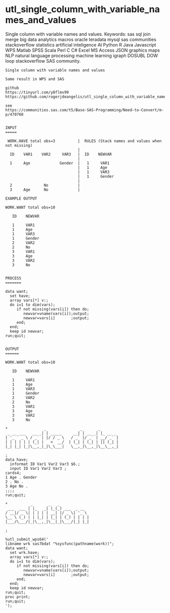 # utl_single_column_with_variable_names_and_values
Single column with variable names and values.  Keywords: sas sql join merge big data analytics macros oracle teradata mysql sas communities stackoverflow statistics artificial inteligence AI Python R Java Javascript WPS Matlab SPSS Scala Perl C C# Excel MS Access JSON graphics maps NLP natural language processing machine learning igraph DOSUBL DOW loop stackoverflow SAS community.

    Single column with variable names and values

    Same result in WPS and SAS

    github
    https://tinyurl.com/y8flmv99
    https://github.com/rogerjdeangelis/utl_single_column_with_variable_names_and_values

    see
    https://communities.sas.com/t5/Base-SAS-Programming/Need-to-Convert/m-p/470760


    INPUT
    =====

     WORK.HAVE total obs=3          |  RULES (Stack names and values when not missing)
                                    |
      ID    VAR1    VAR2     VAR3   |  ID    NEWVAR
                                    |
      1     Age             Gender  |   1     VAR1
                                    |   1     Age
                                    |   1     VAR3
                                    |   1     Gender
                                    |
      2              No             |
      3     Age      No             |

    EXAMPLE OUTPUT

    WORK.WANT total obs=10

       ID    NEWVAR

       1     VAR1
       1     Age
       1     VAR3
       1     Gender
       2     VAR2
       2     No
       3     VAR1
       3     Age
       3     VAR2
       3     No


    PROCESS
    =======

    data want;
      set have;
      array vars[*] v:;
      do i=1 to dim(vars);
         if not missing(vars[i]) then do;
            newvar=vname(vars[i]);output;
            newvar=vars[i]       ;output;
         end;
      end;
      keep id newvar;
    run;quit;


    OUTPUT
    ======

    WORK.WANT total obs=10

       ID    NEWVAR

       1     VAR1
       1     Age
       1     VAR3
       1     Gender
       2     VAR2
       2     No
       3     VAR1
       3     Age
       3     VAR2
       3     No

    *                _               _       _
     _ __ ___   __ _| | _____     __| | __ _| |_ __ _
    | '_ ` _ \ / _` | |/ / _ \   / _` |/ _` | __/ _` |
    | | | | | | (_| |   <  __/  | (_| | (_| | || (_| |
    |_| |_| |_|\__,_|_|\_\___|   \__,_|\__,_|\__\__,_|

    ;
    data have;
      informat ID Var1 Var2 Var3 $6.;
      input ID Var1 Var2 Var3 ;
    cards4;
    1 Age . Gender
    2 . No .
    3 Age No .
    ;;;;
    run;quit;

    *          _       _   _
     ___  ___ | |_   _| |_(_) ___  _ __
    / __|/ _ \| | | | | __| |/ _ \| '_ \
    \__ \ (_) | | |_| | |_| | (_) | | | |
    |___/\___/|_|\__,_|\__|_|\___/|_| |_|

    ;

    %utl_submit_wps64('
    libname wrk sas7bdat "%sysfunc(pathname(work))";
    data want;
      set wrk.have;
      array vars[*] v:;
      do i=1 to dim(vars);
         if not missing(vars[i]) then do;
            newvar=vname(vars[i]);output;
            newvar=vars[i]       ;output;
         end;
      end;
      keep id newvar;
    run;quit;
    proc print;
    run;quit;
    ');

